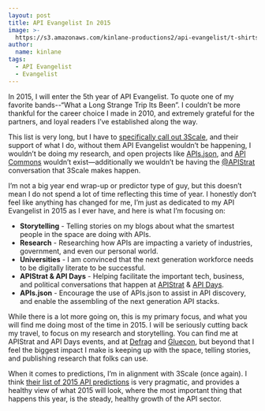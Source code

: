 ```yaml
---
layout: post
title: API Evangelist In 2015
image: >-
  https://s3.amazonaws.com/kinlane-productions2/api-evangelist/t-shirts/KL_InApiWeTrust-1000.png
author:
  name: kinlane
tags:
  - API Evangelist
  - Evangelist
---
```

In 2015, I will enter the 5th year of API Evangelist. To quote one of my favorite bands--“What a Long Strange Trip Its Been”. I couldn’t be more thankful for the career choice I made in 2010, and extremely grateful for the partners, and loyal readers I’ve established along the way.

This list is very long, but I have to [specifically call out 3Scale](http://3scale.net), and their support of what I do, without them API Evangelist wouldn’t be happening, I wouldn’t be doing my research, and open projects like [APIs.json](http://apisjson.org), and [API Commons](http://apicommons.org) wouldn’t exist—additionally we wouldn’t be having the [@APIStrat](https://twitter.com/apistrat) conversation that 3Scale makes happen.

I’m not a big year end wrap-up or predictor type of guy, but this doesn’t mean I do not spend a lot of time reflecting this time of year. I honestly don’t feel like anything has changed for me, I’m just as dedicated to my API Evangelist in 2015 as I ever have, and here is what I’m focusing on:

*   **Storytelling** - Telling stories on my blogs about what the smartest people in the space are doing with APIs.
*   **Research** - Researching how APIs are impacting a variety of industries, government, and even our personal world.
*   **Universities** - I am convinced that the next generation workforce needs to be digitally literate to be successful.
*   **APIStrat & API Days** - Helping facilitate the important tech, business, and political conversations that happen at [APIStrat](http://apistrat.com/) & [API Days](http://www.apidays.io/).
*   **APIs.json** - Encourage the use of APIs.json to assist in API discovery, and enable the assembling of the next generation API stacks.

While there is a lot more going on, this is my primary focus, and what you will find me doing most of the time in 2015. I will be seriously cutting back my travel, to focus on my research and storytelling. You can find me at APIStrat and API Days events, and at [Defrag](http://www.defragcon.com/) and [Gluecon](http://www.gluecon.com/), but beyond that I feel the biggest impact I make is keeping up with the space, telling stories, and publishing research that folks can use.

When it comes to predictions, I’m in alignment with 3Scale (once again). I think [their list of 2015 API predictions](http://www.3scale.net/2015/01/api-predictions-2015/) is very pragmatic, and provides a healthy view of what 2015 will look, where the most important thing that happens this year, is the steady, healthy growth of the API sector.